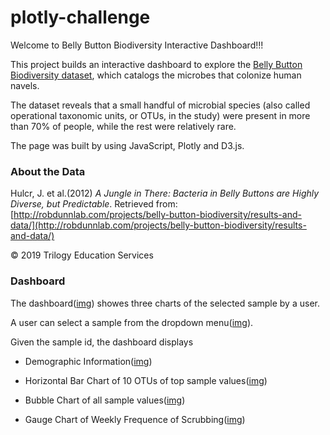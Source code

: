 # plotly-challenge


Welcome to Belly Button Biodiversity Interactive Dashboard!!!

This project builds an interactive dashboard to explore the [Belly Button Biodiversity dataset](http://robdunnlab.com/projects/belly-button-biodiversity/), which catalogs the microbes that colonize human navels.

The dataset reveals that a small handful of microbial species (also called operational taxonomic units, or OTUs, in the study) were present in more than 70% of people, while the rest were relatively rare.

The page was built by using JavaScript, Plotly and D3.js.

### About the Data

Hulcr, J. et al.(2012) _A Jungle in There: Bacteria in Belly Buttons are Highly Diverse, but Predictable_. Retrieved from: [http://robdunnlab.com/projects/belly-button-biodiversity/results-and-data/](http://robdunnlab.com/projects/belly-button-biodiversity/results-and-data/)

© 2019 Trilogy Education Services


### Dashboard

The dashboard([img](images/dashbord.png)) showes three charts of the selected sample by a user.

A user can select a sample from the dropdown menu([img](images/select.png)).

Given the sample id, the dashboard displays

* Demographic Information([img](images/demo_info.png))

* Horizontal Bar Chart of 10 OTUs of top sample values([img](images/chart_bar.png))

* Bubble Chart of all sample values([img](images/chart_bubble.png))

* Gauge Chart of Weekly Frequence of Scrubbing([img](images/chart_gauge.png))
